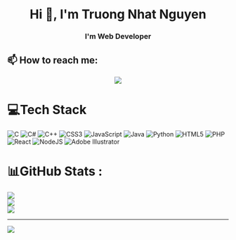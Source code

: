<h1 align="center">Hi 👋, I'm Truong Nhat Nguyen</h1>
<h3 align="center">I'm Web Developer</h3>

## 📫 How to reach me:

<p align="center">
  <a href="https://www.facebook.com/NNguyen2805" alt="Facebook">
    <img src="https://img.icons8.com/fluent/48/000000/facebook-new.png" target="_blank" />
  </a> 
</p>

# 💻Tech Stack
![C](https://img.shields.io/badge/c-%2300599C.svg?style=for-the-badge&logo=c&logoColor=white) ![C#](https://img.shields.io/badge/c%23-%23239120.svg?style=for-the-badge&logo=c-sharp&logoColor=white) ![C++](https://img.shields.io/badge/c++-%2300599C.svg?style=for-the-badge&logo=c%2B%2B&logoColor=white) ![CSS3](https://img.shields.io/badge/css3-%231572B6.svg?style=for-the-badge&logo=css3&logoColor=white) ![JavaScript](https://img.shields.io/badge/javascript-%23323330.svg?style=for-the-badge&logo=javascript&logoColor=%23F7DF1E) ![Java](https://img.shields.io/badge/java-%23ED8B00.svg?style=for-the-badge&logo=java&logoColor=white) ![Python](https://img.shields.io/badge/python-3670A0?style=for-the-badge&logo=python&logoColor=ffdd54) ![HTML5](https://img.shields.io/badge/html5-%23E34F26.svg?style=for-the-badge&logo=html5&logoColor=white) ![PHP](https://img.shields.io/badge/php-%23777BB4.svg?style=for-the-badge&logo=php&logoColor=white) ![React](https://img.shields.io/badge/react-%2320232a.svg?style=for-the-badge&logo=react&logoColor=%2361DAFB) ![NodeJS](https://img.shields.io/badge/node.js-6DA55F?style=for-the-badge&logo=node.js&logoColor=white) ![Adobe Illustrator](https://img.shields.io/badge/adobeillustrator-%23FF9A00.svg?style=for-the-badge&logo=adobeillustrator&logoColor=white)
# 📊GitHub Stats :
![](https://github-readme-stats.vercel.app/api?username=NhatNguyen2805&theme=react&hide_border=true&include_all_commits=false&count_private=false)<br/>
![](https://github-readme-streak-stats.herokuapp.com/?user=NhatNguyen2805&theme=react&hide_border=true)<br/>
![](https://github-readme-stats.vercel.app/api/top-langs/?username=NhatNguyen2805&theme=react&hide_border=true&include_all_commits=false&count_private=false&layout=compact)


---
[![](https://visitcount.itsvg.in/api?id=NhatNguyen2805&icon=0&color=0)](https://visitcount.itsvg.in)
